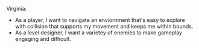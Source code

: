 Virginia: 
- As a player, I want to navigate an enviornment that's easy to explore with collision that supports my movement and keeps me within bounds. 
- As a level designer, I want a varietey of enemies to make gameplay engaging and difficult.
